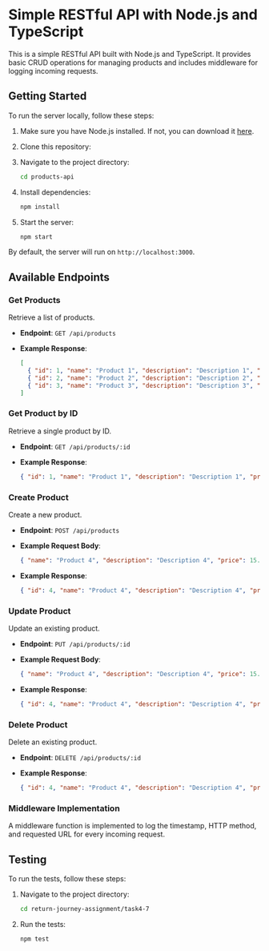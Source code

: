 # Simple RESTful API with Node.js and TypeScript

This is a simple RESTful API built with Node.js and TypeScript. It provides basic CRUD operations for managing products and includes middleware for logging incoming requests.

## Getting Started

To run the server locally, follow these steps:

1. Make sure you have Node.js installed. If not, you can download it [here](https://nodejs.org/).

2. Clone this repository:

3. Navigate to the project directory:

    ```bash
    cd products-api
    ```

4. Install dependencies:

    ```bash
    npm install
    ```

5. Start the server:

    ```bash
    npm start
    ```

By default, the server will run on `http://localhost:3000`.

## Available Endpoints

### Get Products

Retrieve a list of products.

- **Endpoint**: `GET /api/products`
- **Example Response**:

  ```json
  [
    { "id": 1, "name": "Product 1", "description": "Description 1", "price": 10.99 },
    { "id": 2, "name": "Product 2", "description": "Description 2", "price": 19.99 },
    { "id": 3, "name": "Product 3", "description": "Description 3", "price": 5.99 }
  ]
    ```

### Get Product by ID

Retrieve a single product by ID.

- **Endpoint**: `GET /api/products/:id`
- **Example Response**:

  ```json
  { "id": 1, "name": "Product 1", "description": "Description 1", "price": 10.99 }
  ```

### Create Product

Create a new product.

- **Endpoint**: `POST /api/products`
- **Example Request Body**:

  ```json
  { "name": "Product 4", "description": "Description 4", "price": 15.99 }
  ```

- **Example Response**:

  ```json
  { "id": 4, "name": "Product 4", "description": "Description 4", "price": 15.99 }
  ```

### Update Product

Update an existing product.

- **Endpoint**: `PUT /api/products/:id`
- **Example Request Body**:

  ```json
  { "name": "Product 4", "description": "Description 4", "price": 15.99 }
  ```
- **Example Response**:

  ```json
  { "id": 4, "name": "Product 4", "description": "Description 4", "price": 15.99 }
  ```

### Delete Product

Delete an existing product.

- **Endpoint**: `DELETE /api/products/:id`
- **Example Response**:

  ```json
  { "id": 4, "name": "Product 4", "description": "Description 4", "price": 15.99 }
  ```

### Middleware Implementation

A middleware function is implemented to log the timestamp, HTTP method, and requested URL for every incoming request.

## Testing

To run the tests, follow these steps:

1. Navigate to the project directory:

    ```bash
    cd return-journey-assignment/task4-7
    ```
2. Run the tests:

    ```bash
    npm test
    ```


